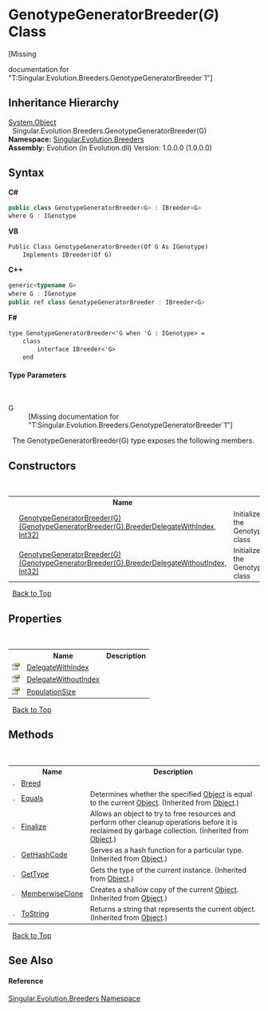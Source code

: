 # GenotypeGeneratorBreeder(*G*) Class
 

\[Missing <summary> documentation for "T:Singular.Evolution.Breeders.GenotypeGeneratorBreeder`1"\]


## Inheritance Hierarchy
<a href="http://msdn2.microsoft.com/en-us/library/e5kfa45b" target="_blank">System.Object</a><br />&nbsp;&nbsp;Singular.Evolution.Breeders.GenotypeGeneratorBreeder(G)<br />
**Namespace:**&nbsp;<a href="ed999852-f424-569f-ca7a-ae7710cee658">Singular.Evolution.Breeders</a><br />**Assembly:**&nbsp;Evolution (in Evolution.dll) Version: 1.0.0.0 (1.0.0.0)

## Syntax

**C#**<br />
``` C#
public class GenotypeGeneratorBreeder<G> : IBreeder<G>
where G : IGenotype

```

**VB**<br />
``` VB
Public Class GenotypeGeneratorBreeder(Of G As IGenotype)
	Implements IBreeder(Of G)
```

**C++**<br />
``` C++
generic<typename G>
where G : IGenotype
public ref class GenotypeGeneratorBreeder : IBreeder<G>
```

**F#**<br />
``` F#
type GenotypeGeneratorBreeder<'G when 'G : IGenotype> =  
    class
        interface IBreeder<'G>
    end
```


#### Type Parameters
&nbsp;<dl><dt>G</dt><dd>\[Missing <typeparam name="G"/> documentation for "T:Singular.Evolution.Breeders.GenotypeGeneratorBreeder`1"\]</dd></dl>&nbsp;
The GenotypeGeneratorBreeder(G) type exposes the following members.


## Constructors
&nbsp;<table><tr><th></th><th>Name</th><th>Description</th></tr><tr><td>![Public method](media/pubmethod.gif "Public method")</td><td><a href="a608c29a-4cd4-1ac3-2a78-b124fdf429c5">GenotypeGeneratorBreeder(G)(GenotypeGeneratorBreeder(G).BreederDelegateWithIndex, Int32)</a></td><td>
Initializes a new instance of the GenotypeGeneratorBreeder(G) class</td></tr><tr><td>![Public method](media/pubmethod.gif "Public method")</td><td><a href="674a4b94-81a3-eaf0-1ce9-e11afbcaa359">GenotypeGeneratorBreeder(G)(GenotypeGeneratorBreeder(G).BreederDelegateWithoutIndex, Int32)</a></td><td>
Initializes a new instance of the GenotypeGeneratorBreeder(G) class</td></tr></table>&nbsp;
<a href="#genotypegeneratorbreeder(*g*)-class">Back to Top</a>

## Properties
&nbsp;<table><tr><th></th><th>Name</th><th>Description</th></tr><tr><td>![Public property](media/pubproperty.gif "Public property")</td><td><a href="b1599867-f83e-e83c-24cb-aca13700c37d">DelegateWithIndex</a></td><td /></tr><tr><td>![Public property](media/pubproperty.gif "Public property")</td><td><a href="d44cb9e1-de31-81b3-84da-feeab51f13ed">DelegateWithoutIndex</a></td><td /></tr><tr><td>![Public property](media/pubproperty.gif "Public property")</td><td><a href="239647f7-8ac3-ee97-24e4-c5e21d3d76fd">PopulationSize</a></td><td /></tr></table>&nbsp;
<a href="#genotypegeneratorbreeder(*g*)-class">Back to Top</a>

## Methods
&nbsp;<table><tr><th></th><th>Name</th><th>Description</th></tr><tr><td>![Public method](media/pubmethod.gif "Public method")</td><td><a href="883bbda0-6889-550f-5a64-3aee135ac372">Breed</a></td><td /></tr><tr><td>![Public method](media/pubmethod.gif "Public method")</td><td><a href="http://msdn2.microsoft.com/en-us/library/bsc2ak47" target="_blank">Equals</a></td><td>
Determines whether the specified <a href="http://msdn2.microsoft.com/en-us/library/e5kfa45b" target="_blank">Object</a> is equal to the current <a href="http://msdn2.microsoft.com/en-us/library/e5kfa45b" target="_blank">Object</a>.
 (Inherited from <a href="http://msdn2.microsoft.com/en-us/library/e5kfa45b" target="_blank">Object</a>.)</td></tr><tr><td>![Protected method](media/protmethod.gif "Protected method")</td><td><a href="http://msdn2.microsoft.com/en-us/library/4k87zsw7" target="_blank">Finalize</a></td><td>
Allows an object to try to free resources and perform other cleanup operations before it is reclaimed by garbage collection.
 (Inherited from <a href="http://msdn2.microsoft.com/en-us/library/e5kfa45b" target="_blank">Object</a>.)</td></tr><tr><td>![Public method](media/pubmethod.gif "Public method")</td><td><a href="http://msdn2.microsoft.com/en-us/library/zdee4b3y" target="_blank">GetHashCode</a></td><td>
Serves as a hash function for a particular type.
 (Inherited from <a href="http://msdn2.microsoft.com/en-us/library/e5kfa45b" target="_blank">Object</a>.)</td></tr><tr><td>![Public method](media/pubmethod.gif "Public method")</td><td><a href="http://msdn2.microsoft.com/en-us/library/dfwy45w9" target="_blank">GetType</a></td><td>
Gets the type of the current instance.
 (Inherited from <a href="http://msdn2.microsoft.com/en-us/library/e5kfa45b" target="_blank">Object</a>.)</td></tr><tr><td>![Protected method](media/protmethod.gif "Protected method")</td><td><a href="http://msdn2.microsoft.com/en-us/library/57ctke0a" target="_blank">MemberwiseClone</a></td><td>
Creates a shallow copy of the current <a href="http://msdn2.microsoft.com/en-us/library/e5kfa45b" target="_blank">Object</a>.
 (Inherited from <a href="http://msdn2.microsoft.com/en-us/library/e5kfa45b" target="_blank">Object</a>.)</td></tr><tr><td>![Public method](media/pubmethod.gif "Public method")</td><td><a href="http://msdn2.microsoft.com/en-us/library/7bxwbwt2" target="_blank">ToString</a></td><td>
Returns a string that represents the current object.
 (Inherited from <a href="http://msdn2.microsoft.com/en-us/library/e5kfa45b" target="_blank">Object</a>.)</td></tr></table>&nbsp;
<a href="#genotypegeneratorbreeder(*g*)-class">Back to Top</a>

## See Also


#### Reference
<a href="ed999852-f424-569f-ca7a-ae7710cee658">Singular.Evolution.Breeders Namespace</a><br />